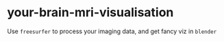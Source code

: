 # your-brain-mri-visualisation
Use `freesurfer` to process your imaging data, and get fancy viz in `blender`
